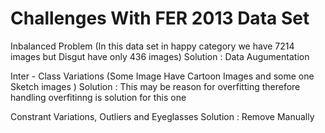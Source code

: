 # Challenges With FER 2013 Data Set
Inbalanced Problem 
(In this data set in happy category we have 7214 images but Disgut have only 436 images)
Solution : Data Augumentation

Inter - Class Variations
(Some Image Have Cartoon Images and some one Sketch images )
Solution : This may be reason for overfitting therefore handling overfitinng is solution for this one

Constrant Variations, Outliers and Eyeglasses
Solution : Remove Manually
